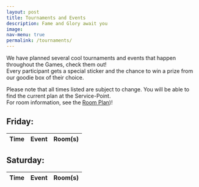 ```yaml
---
layout: post
title: Tournaments and Events
description: Fame and Glory await you
image: 
nav-menu: true
permalink: /tournaments/
---
```


We have planned several cool tournaments and events that happen throughout the Games, check them out!<br>
Every participant gets a special sticker and the chance to win a prize from our goodie box of their choice.

Please note that all times listed are subject to change. You will be able to find the current plan at the Service-Point.<br>
For room information, see the <a class="dotted" href="https://games.oeh.jku.at/rooms/">Room Plan</a>)!


## Friday:

| Time | Event | Room(s) |
|---|---|---|


## Saturday:

| Time | Event | Room(s) |
|---|---|---|

